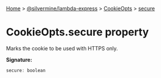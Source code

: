[Home](./index) &gt; [@silvermine/lambda-express](./lambda-express.md) &gt; [CookieOpts](./lambda-express.cookieopts.md) &gt; [secure](./lambda-express.cookieopts.secure.md)

# CookieOpts.secure property

Marks the cookie to be used with HTTPS only.

**Signature:**
```javascript
secure: boolean
```
